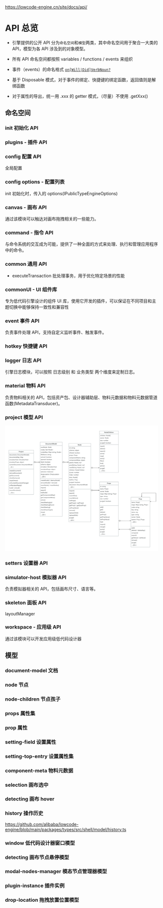 https://lowcode-engine.cn/site/docs/api/

# API 总览

- 引擎提供的公开 API 分为`命名空间`和`模型`两类，其中命名空间用于聚合一大类的 API，模型为各 API 涉及到的对象模型。

- 所有 API 命名空间都按照 variables / functions / events 来组织
- 事件（events）的命名格式 [`on[Will|Did]VerbNoun?`](https://code.visualstudio.com/api/references/vscode-api#events)
- 基于 Disposable 模式，对于事件的绑定、快捷键的绑定函数，返回值则是解绑函数
- 对于属性的导出，统一用 .xxx 的 getter 模式，（尽量）不使用 .getXxx()

## 命名空间

### init 初始化 API

### plugins - 插件 API

### config 配置 API

全局配置

### config options - 配置列表

init 初始化时，传入的 options(IPublicTypeEngineOptions)

### canvas - 画布 API

通过该模块可以触达对画布拖拽相关的一些能力。

### command - 指令 API

与命令系统的交互成为可能，提供了一种全面的方式来处理、执行和管理应用程序中的命令。

### common 通用 API

- executeTransaction
  批处理事务，用于优化特定场景的性能

### commonUI - UI 组件库

专为低代码引擎设计的组件 UI 库，使用它开发的插件，可以保证在不同项目和主题切换中能够保持一致性和兼容性

### event 事件 API

负责事件处理 API，支持自定义监听事件、触发事件。

### hotkey 快捷键 API

### logger 日志 API

引擎日志模块，可以按照 日志级别 和 业务类型 两个维度来定制日志。

### material 物料 API

负责物料相关的 API，包括资产包、设计器辅助层、物料元数据和物料元数据管道函数(MetadataTransducer)。

### project 模型 API

![alt text](image.png)

### setters 设置器 API

### simulator-host 模拟器 API

负责模拟器相关的 API，包括画布尺寸、语言等。

### skeleton 面板 API

layoutManager

### workspace - 应用级 API

通过该模块可以开发应用级低代码设计器

## 模型

### document-model 文档

### node 节点

### node-children 节点孩子

### props 属性集

### prop 属性

### setting-field 设置属性

### setting-top-entry 设置属性集

### component-meta 物料元数据

### selection 画布选中

### detecting 画布 hover

### history 操作历史

https://github.com/alibaba/lowcode-engine/blob/main/packages/types/src/shell/model/history.ts

### window 低代码设计器窗口模型

### detecting 画布节点悬停模型

### modal-nodes-manager 模态节点管理器模型

### plugin-instance 插件实例

### drop-location 拖拽放置位置模型
